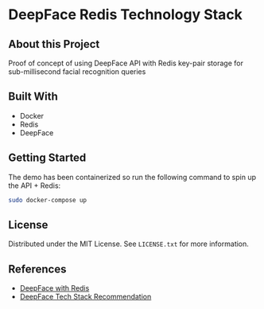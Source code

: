 # DeepFace Redis Technology Stack

## About this Project

Proof of concept of using DeepFace API with Redis key-pair storage for sub-millisecond facial recognition queries

## Built With

- Docker
- Redis
- DeepFace

## Getting Started

The demo has been containerized so run the following command to spin up the API + Redis:

```sh
sudo docker-compose up
```

## License

Distributed under the MIT License. See `LICENSE.txt` for more information.

## References
- [DeepFace with Redis](https://sefiks.com/2021/03/02/deep-face-recognition-with-redis/)
- [DeepFace Tech Stack Recommendation](https://sefiks.com/2021/03/31/tech-stack-recommendations-for-face-recognition/)
